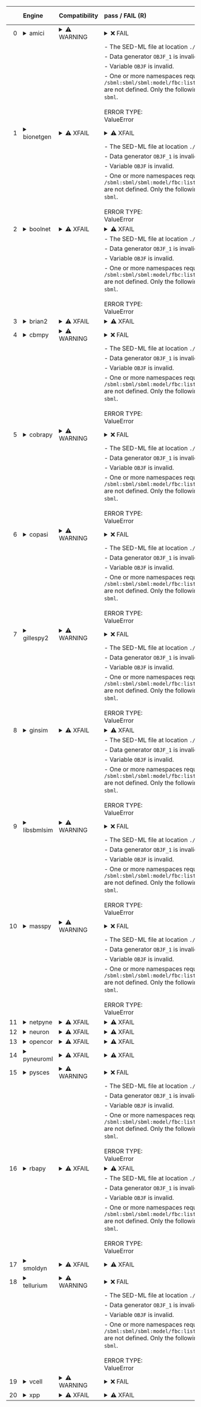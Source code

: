 |    | Engine                                                                                                                                     | Compatibility                                                                                                                                                                                                                                      | pass / FAIL (R)                                                                                                                                                                                                                                                                                                                                                                                                                                               | pass / FAIL (L)                                                                                                                                                                                                                                               | d1 (R)   | d1 (L)   |
|---:|:-------------------------------------------------------------------------------------------------------------------------------------------|:---------------------------------------------------------------------------------------------------------------------------------------------------------------------------------------------------------------------------------------------------|:--------------------------------------------------------------------------------------------------------------------------------------------------------------------------------------------------------------------------------------------------------------------------------------------------------------------------------------------------------------------------------------------------------------------------------------------------------------|:--------------------------------------------------------------------------------------------------------------------------------------------------------------------------------------------------------------------------------------------------------------|:---------|:---------|
|  0 | <details><summary>amici</summary>https://docs.biosimulators.org/Biosimulators_AMICI/<br></details>                                         | <details><summary>&#9888; WARNING</summary>The file extensions of the input files are '('xml', 'xml')'. These may be compatible with amici. ['SBML', 'SED-ML'] are compatible with amici</details>                                                 | <details><summary>&#10060; FAIL</summary><a href="https://api.biosimulations.org/runs/6728b7265a60072d20f48b96">view</a><br><a href="https://api.biosimulations.org/results/6728b7265a60072d20f48b96/download">download</a><br><a href="https://api.biosimulations.org/logs/6728b7265a60072d20f48b96?includeOutput=true">logs</a><br><br>ERROR MESSAGE:<br>`/root/archive.omex` is not a valid COMBINE/OMEX archive.                                          | <details><summary>&#10060; FAIL</summary>ERROR MESSAGE:<br>`/root/in/01186-sbml-l3v2-sedml.omex` is not a valid COMBINE/OMEX archive.                                                                                                                         |          |          |
|    |                                                                                                                                            |                                                                                                                                                                                                                                                    |   - The SED-ML file at location `./tmp267694` is invalid.                                                                                                                                                                                                                                                                                                                                                                                                     |   - The SED-ML file at location `./tmp640928` is invalid.                                                                                                                                                                                                     |          |          |
|    |                                                                                                                                            |                                                                                                                                                                                                                                                    |     - Data generator `OBJF_1` is invalid.                                                                                                                                                                                                                                                                                                                                                                                                                     |     - Data generator `OBJF_1` is invalid.                                                                                                                                                                                                                     |          |          |
|    |                                                                                                                                            |                                                                                                                                                                                                                                                    |       - Variable `OBJF` is invalid.                                                                                                                                                                                                                                                                                                                                                                                                                           |       - Variable `OBJF` is invalid.                                                                                                                                                                                                                           |          |          |
|    |                                                                                                                                            |                                                                                                                                                                                                                                                    |         - One or more namespaces required for target `/sbml:sbml/sbml:model/fbc:listOfObjectives/fbc:objective[@fbc:id='OBJF']` are not defined. Only the following namespaces are defined for the target: `sbml`.<br><br>ERROR TYPE:<br>ValueError</details>                                                                                                                                                                                                 |         - One or more namespaces required for target `/sbml:sbml/sbml:model/fbc:listOfObjectives/fbc:objective[@fbc:id='OBJF']` are not defined. Only the following namespaces are defined for the target: `sbml`.<br><br>ERROR TYPE:<br>ValueError</details> |          |          |
|  1 | <details><summary>bionetgen</summary>https://docs.biosimulators.org/Biosimulators_BioNetGen/<br></details>                                 | <details><summary>&#9888; XFAIL</summary>EXPECTED FAIL<br><br>The file extensions of the input files are '('xml', 'xml')'. These may be compatible with bionetgen. ['BNGL', 'SED-ML'] are compatible with bionetgen</details>                      | <details><summary>&#9888; XFAIL</summary>EXPECTED FAIL<br><br><a href="https://api.biosimulations.org/runs/6728b72b0d09353e8f0f8a8c">view</a><br><a href="https://api.biosimulations.org/results/6728b72b0d09353e8f0f8a8c/download">download</a><br><a href="https://api.biosimulations.org/logs/6728b72b0d09353e8f0f8a8c?includeOutput=true">logs</a><br><br>ERROR MESSAGE:<br>`/root/archive.omex` is not a valid COMBINE/OMEX archive.                     | <details><summary>&#9888; XFAIL</summary>EXPECTED FAIL<br><br>ERROR MESSAGE:<br>`/root/in/01186-sbml-l3v2-sedml.omex` is not a valid COMBINE/OMEX archive.                                                                                                    |          |          |
|    |                                                                                                                                            |                                                                                                                                                                                                                                                    |   - The SED-ML file at location `./tmp347049` is invalid.                                                                                                                                                                                                                                                                                                                                                                                                     |   - The SED-ML file at location `./tmp46347` is invalid.                                                                                                                                                                                                      |          |          |
|    |                                                                                                                                            |                                                                                                                                                                                                                                                    |     - Data generator `OBJF_1` is invalid.                                                                                                                                                                                                                                                                                                                                                                                                                     |     - Data generator `OBJF_1` is invalid.                                                                                                                                                                                                                     |          |          |
|    |                                                                                                                                            |                                                                                                                                                                                                                                                    |       - Variable `OBJF` is invalid.                                                                                                                                                                                                                                                                                                                                                                                                                           |       - Variable `OBJF` is invalid.                                                                                                                                                                                                                           |          |          |
|    |                                                                                                                                            |                                                                                                                                                                                                                                                    |         - One or more namespaces required for target `/sbml:sbml/sbml:model/fbc:listOfObjectives/fbc:objective[@fbc:id='OBJF']` are not defined. Only the following namespaces are defined for the target: `sbml`.<br><br>ERROR TYPE:<br>ValueError</details>                                                                                                                                                                                                 |         - One or more namespaces required for target `/sbml:sbml/sbml:model/fbc:listOfObjectives/fbc:objective[@fbc:id='OBJF']` are not defined. Only the following namespaces are defined for the target: `sbml`.<br><br>ERROR TYPE:<br>ValueError</details> |          |          |
|  2 | <details><summary>boolnet</summary>https://docs.biosimulators.org/Biosimulators_BoolNet/<br></details>                                     | <details><summary>&#9888; XFAIL</summary>EXPECTED FAIL<br><br>The file extensions of the input files are '('xml', 'xml')'. These may be compatible with boolnet. ['SBML-qual', 'SED-ML'] are compatible with boolnet</details>                     | <details><summary>&#9888; XFAIL</summary>EXPECTED FAIL<br><br><a href="https://api.biosimulations.org/runs/6728b72d5a60072d20f48b99">view</a><br><a href="https://api.biosimulations.org/results/6728b72d5a60072d20f48b99/download">download</a><br><a href="https://api.biosimulations.org/logs/6728b72d5a60072d20f48b99?includeOutput=true">logs</a><br><br>ERROR MESSAGE:<br>`/root/archive.omex` is not a valid COMBINE/OMEX archive.                     | <details><summary>&#9888; XFAIL</summary>EXPECTED FAIL<br><br>ERROR MESSAGE:<br>`/root/in/01186-sbml-l3v2-sedml.omex` is not a valid COMBINE/OMEX archive.                                                                                                    |          |          |
|    |                                                                                                                                            |                                                                                                                                                                                                                                                    |   - The SED-ML file at location `./tmp838310` is invalid.                                                                                                                                                                                                                                                                                                                                                                                                     |   - The SED-ML file at location `./tmp433696` is invalid.                                                                                                                                                                                                     |          |          |
|    |                                                                                                                                            |                                                                                                                                                                                                                                                    |     - Data generator `OBJF_1` is invalid.                                                                                                                                                                                                                                                                                                                                                                                                                     |     - Data generator `OBJF_1` is invalid.                                                                                                                                                                                                                     |          |          |
|    |                                                                                                                                            |                                                                                                                                                                                                                                                    |       - Variable `OBJF` is invalid.                                                                                                                                                                                                                                                                                                                                                                                                                           |       - Variable `OBJF` is invalid.                                                                                                                                                                                                                           |          |          |
|    |                                                                                                                                            |                                                                                                                                                                                                                                                    |         - One or more namespaces required for target `/sbml:sbml/sbml:model/fbc:listOfObjectives/fbc:objective[@fbc:id='OBJF']` are not defined. Only the following namespaces are defined for the target: `sbml`.<br><br>ERROR TYPE:<br>ValueError</details>                                                                                                                                                                                                 |         - One or more namespaces required for target `/sbml:sbml/sbml:model/fbc:listOfObjectives/fbc:objective[@fbc:id='OBJF']` are not defined. Only the following namespaces are defined for the target: `sbml`.<br><br>ERROR TYPE:<br>ValueError</details> |          |          |
|  3 | <details><summary>brian2</summary>https://docs.biosimulators.org/Biosimulators_pyNeuroML/<br></details>                                    | <details><summary>&#9888; XFAIL</summary>EXPECTED FAIL<br><br>The file extensions of the input files are '('xml', 'xml')'. These may be compatible with brian2. ['NeuroML', 'SED-ML', 'LEMS', 'SED-ML'] are compatible with brian2</details>       | <details><summary>&#9888; XFAIL</summary>EXPECTED FAIL<br><br><a href="https://api.biosimulations.org/runs/6728b72a0d09353e8f0f8a88">view</a><br><a href="https://api.biosimulations.org/results/6728b72a0d09353e8f0f8a88/download">download</a><br><a href="https://api.biosimulations.org/logs/6728b72a0d09353e8f0f8a88?includeOutput=true">logs</a><br><br>ERROR MESSAGE:<br>No module named 'libsbml'<br><br>ERROR TYPE:<br>ModuleNotFoundError</details> | <details><summary>&#9888; XFAIL</summary>EXPECTED FAIL<br><br>ERROR MESSAGE:<br>No module named 'libsbml'<br><br>ERROR TYPE:<br>ModuleNotFoundError</details>                                                                                                 |          |          |
|  4 | <details><summary>cbmpy</summary>https://docs.biosimulators.org/Biosimulators_CBMPy/<br></details>                                         | <details><summary>&#9888; WARNING</summary>The file extensions of the input files are '('xml', 'xml')'. These may be compatible with cbmpy. ['SBML', 'SED-ML'] are compatible with cbmpy</details>                                                 | <details><summary>&#10060; FAIL</summary><a href="https://api.biosimulations.org/runs/6728b72f5a60072d20f48b9e">view</a><br><a href="https://api.biosimulations.org/results/6728b72f5a60072d20f48b9e/download">download</a><br><a href="https://api.biosimulations.org/logs/6728b72f5a60072d20f48b9e?includeOutput=true">logs</a><br><br>ERROR MESSAGE:<br>`/root/archive.omex` is not a valid COMBINE/OMEX archive.                                          | <details><summary>&#10060; FAIL</summary>ERROR MESSAGE:<br>`/root/in/01186-sbml-l3v2-sedml.omex` is not a valid COMBINE/OMEX archive.                                                                                                                         |          |          |
|    |                                                                                                                                            |                                                                                                                                                                                                                                                    |   - The SED-ML file at location `./tmp528257` is invalid.                                                                                                                                                                                                                                                                                                                                                                                                     |   - The SED-ML file at location `./tmp385050` is invalid.                                                                                                                                                                                                     |          |          |
|    |                                                                                                                                            |                                                                                                                                                                                                                                                    |     - Data generator `OBJF_1` is invalid.                                                                                                                                                                                                                                                                                                                                                                                                                     |     - Data generator `OBJF_1` is invalid.                                                                                                                                                                                                                     |          |          |
|    |                                                                                                                                            |                                                                                                                                                                                                                                                    |       - Variable `OBJF` is invalid.                                                                                                                                                                                                                                                                                                                                                                                                                           |       - Variable `OBJF` is invalid.                                                                                                                                                                                                                           |          |          |
|    |                                                                                                                                            |                                                                                                                                                                                                                                                    |         - One or more namespaces required for target `/sbml:sbml/sbml:model/fbc:listOfObjectives/fbc:objective[@fbc:id='OBJF']` are not defined. Only the following namespaces are defined for the target: `sbml`.<br><br>ERROR TYPE:<br>ValueError</details>                                                                                                                                                                                                 |         - One or more namespaces required for target `/sbml:sbml/sbml:model/fbc:listOfObjectives/fbc:objective[@fbc:id='OBJF']` are not defined. Only the following namespaces are defined for the target: `sbml`.<br><br>ERROR TYPE:<br>ValueError</details> |          |          |
|  5 | <details><summary>cobrapy</summary>https://docs.biosimulators.org/Biosimulators_COBRApy/<br>Only allows steady state simulations</details> | <details><summary>&#9888; WARNING</summary>The file extensions of the input files are '('xml', 'xml')'. These may be compatible with cobrapy. ['SBML', 'SED-ML'] are compatible with cobrapy</details>                                             | <details><summary>&#10060; FAIL</summary><a href="https://api.biosimulations.org/runs/6728b730b678b3883bb5df8f">view</a><br><a href="https://api.biosimulations.org/results/6728b730b678b3883bb5df8f/download">download</a><br><a href="https://api.biosimulations.org/logs/6728b730b678b3883bb5df8f?includeOutput=true">logs</a><br><br>ERROR MESSAGE:<br>`/root/archive.omex` is not a valid COMBINE/OMEX archive.                                          | <details><summary>&#10060; FAIL</summary>ERROR MESSAGE:<br>`/root/in/01186-sbml-l3v2-sedml.omex` is not a valid COMBINE/OMEX archive.                                                                                                                         |          |          |
|    |                                                                                                                                            |                                                                                                                                                                                                                                                    |   - The SED-ML file at location `./tmp171288` is invalid.                                                                                                                                                                                                                                                                                                                                                                                                     |   - The SED-ML file at location `./tmp413781` is invalid.                                                                                                                                                                                                     |          |          |
|    |                                                                                                                                            |                                                                                                                                                                                                                                                    |     - Data generator `OBJF_1` is invalid.                                                                                                                                                                                                                                                                                                                                                                                                                     |     - Data generator `OBJF_1` is invalid.                                                                                                                                                                                                                     |          |          |
|    |                                                                                                                                            |                                                                                                                                                                                                                                                    |       - Variable `OBJF` is invalid.                                                                                                                                                                                                                                                                                                                                                                                                                           |       - Variable `OBJF` is invalid.                                                                                                                                                                                                                           |          |          |
|    |                                                                                                                                            |                                                                                                                                                                                                                                                    |         - One or more namespaces required for target `/sbml:sbml/sbml:model/fbc:listOfObjectives/fbc:objective[@fbc:id='OBJF']` are not defined. Only the following namespaces are defined for the target: `sbml`.<br><br>ERROR TYPE:<br>ValueError</details>                                                                                                                                                                                                 |         - One or more namespaces required for target `/sbml:sbml/sbml:model/fbc:listOfObjectives/fbc:objective[@fbc:id='OBJF']` are not defined. Only the following namespaces are defined for the target: `sbml`.<br><br>ERROR TYPE:<br>ValueError</details> |          |          |
|  6 | <details><summary>copasi</summary>https://docs.biosimulators.org/Biosimulators_COPASI/<br></details>                                       | <details><summary>&#9888; WARNING</summary>The file extensions of the input files are '('xml', 'xml')'. These may be compatible with copasi. ['SBML', 'SED-ML'] are compatible with copasi</details>                                               | <details><summary>&#10060; FAIL</summary><a href="https://api.biosimulations.org/runs/6728b7335a60072d20f48ba3">view</a><br><a href="https://api.biosimulations.org/results/6728b7335a60072d20f48ba3/download">download</a><br><a href="https://api.biosimulations.org/logs/6728b7335a60072d20f48ba3?includeOutput=true">logs</a><br><br>ERROR MESSAGE:<br>`/root/archive.omex` is not a valid COMBINE/OMEX archive.                                          | <details><summary>&#10060; FAIL</summary>ERROR MESSAGE:<br>`/root/in/01186-sbml-l3v2-sedml.omex` is not a valid COMBINE/OMEX archive.                                                                                                                         |          |          |
|    |                                                                                                                                            |                                                                                                                                                                                                                                                    |   - The SED-ML file at location `./tmp860188` is invalid.                                                                                                                                                                                                                                                                                                                                                                                                     |   - The SED-ML file at location `./tmp332181` is invalid.                                                                                                                                                                                                     |          |          |
|    |                                                                                                                                            |                                                                                                                                                                                                                                                    |     - Data generator `OBJF_1` is invalid.                                                                                                                                                                                                                                                                                                                                                                                                                     |     - Data generator `OBJF_1` is invalid.                                                                                                                                                                                                                     |          |          |
|    |                                                                                                                                            |                                                                                                                                                                                                                                                    |       - Variable `OBJF` is invalid.                                                                                                                                                                                                                                                                                                                                                                                                                           |       - Variable `OBJF` is invalid.                                                                                                                                                                                                                           |          |          |
|    |                                                                                                                                            |                                                                                                                                                                                                                                                    |         - One or more namespaces required for target `/sbml:sbml/sbml:model/fbc:listOfObjectives/fbc:objective[@fbc:id='OBJF']` are not defined. Only the following namespaces are defined for the target: `sbml`.<br><br>ERROR TYPE:<br>ValueError</details>                                                                                                                                                                                                 |         - One or more namespaces required for target `/sbml:sbml/sbml:model/fbc:listOfObjectives/fbc:objective[@fbc:id='OBJF']` are not defined. Only the following namespaces are defined for the target: `sbml`.<br><br>ERROR TYPE:<br>ValueError</details> |          |          |
|  7 | <details><summary>gillespy2</summary>https://docs.biosimulators.org/Biosimulators_GillesPy2/<br></details>                                 | <details><summary>&#9888; WARNING</summary>The file extensions of the input files are '('xml', 'xml')'. These may be compatible with gillespy2. ['SBML', 'SED-ML'] are compatible with gillespy2</details>                                         | <details><summary>&#10060; FAIL</summary><a href="https://api.biosimulations.org/runs/6728b7350d09353e8f0f8a96">view</a><br><a href="https://api.biosimulations.org/results/6728b7350d09353e8f0f8a96/download">download</a><br><a href="https://api.biosimulations.org/logs/6728b7350d09353e8f0f8a96?includeOutput=true">logs</a><br><br>ERROR MESSAGE:<br>`/root/archive.omex` is not a valid COMBINE/OMEX archive.                                          | <details><summary>&#10060; FAIL</summary>ERROR MESSAGE:<br>`/root/in/01186-sbml-l3v2-sedml.omex` is not a valid COMBINE/OMEX archive.                                                                                                                         |          |          |
|    |                                                                                                                                            |                                                                                                                                                                                                                                                    |   - The SED-ML file at location `./tmp595452` is invalid.                                                                                                                                                                                                                                                                                                                                                                                                     |   - The SED-ML file at location `./tmp697896` is invalid.                                                                                                                                                                                                     |          |          |
|    |                                                                                                                                            |                                                                                                                                                                                                                                                    |     - Data generator `OBJF_1` is invalid.                                                                                                                                                                                                                                                                                                                                                                                                                     |     - Data generator `OBJF_1` is invalid.                                                                                                                                                                                                                     |          |          |
|    |                                                                                                                                            |                                                                                                                                                                                                                                                    |       - Variable `OBJF` is invalid.                                                                                                                                                                                                                                                                                                                                                                                                                           |       - Variable `OBJF` is invalid.                                                                                                                                                                                                                           |          |          |
|    |                                                                                                                                            |                                                                                                                                                                                                                                                    |         - One or more namespaces required for target `/sbml:sbml/sbml:model/fbc:listOfObjectives/fbc:objective[@fbc:id='OBJF']` are not defined. Only the following namespaces are defined for the target: `sbml`.<br><br>ERROR TYPE:<br>ValueError</details>                                                                                                                                                                                                 |         - One or more namespaces required for target `/sbml:sbml/sbml:model/fbc:listOfObjectives/fbc:objective[@fbc:id='OBJF']` are not defined. Only the following namespaces are defined for the target: `sbml`.<br><br>ERROR TYPE:<br>ValueError</details> |          |          |
|  8 | <details><summary>ginsim</summary>https://docs.biosimulators.org/Biosimulators_GINsim/<br></details>                                       | <details><summary>&#9888; XFAIL</summary>EXPECTED FAIL<br><br>The file extensions of the input files are '('xml', 'xml')'. These may be compatible with ginsim. ['SBML-qual', 'SED-ML'] are compatible with ginsim</details>                       | <details><summary>&#9888; XFAIL</summary>EXPECTED FAIL<br><br><a href="https://api.biosimulations.org/runs/6728b7365a60072d20f48ba8">view</a><br><a href="https://api.biosimulations.org/results/6728b7365a60072d20f48ba8/download">download</a><br><a href="https://api.biosimulations.org/logs/6728b7365a60072d20f48ba8?includeOutput=true">logs</a><br><br>ERROR MESSAGE:<br>`/root/archive.omex` is not a valid COMBINE/OMEX archive.                     | <details><summary>&#9888; XFAIL</summary>EXPECTED FAIL<br><br>ERROR MESSAGE:<br>`/root/in/01186-sbml-l3v2-sedml.omex` is not a valid COMBINE/OMEX archive.                                                                                                    |          |          |
|    |                                                                                                                                            |                                                                                                                                                                                                                                                    |   - The SED-ML file at location `./tmp956508` is invalid.                                                                                                                                                                                                                                                                                                                                                                                                     |   - The SED-ML file at location `./tmp90777` is invalid.                                                                                                                                                                                                      |          |          |
|    |                                                                                                                                            |                                                                                                                                                                                                                                                    |     - Data generator `OBJF_1` is invalid.                                                                                                                                                                                                                                                                                                                                                                                                                     |     - Data generator `OBJF_1` is invalid.                                                                                                                                                                                                                     |          |          |
|    |                                                                                                                                            |                                                                                                                                                                                                                                                    |       - Variable `OBJF` is invalid.                                                                                                                                                                                                                                                                                                                                                                                                                           |       - Variable `OBJF` is invalid.                                                                                                                                                                                                                           |          |          |
|    |                                                                                                                                            |                                                                                                                                                                                                                                                    |         - One or more namespaces required for target `/sbml:sbml/sbml:model/fbc:listOfObjectives/fbc:objective[@fbc:id='OBJF']` are not defined. Only the following namespaces are defined for the target: `sbml`.<br><br>ERROR TYPE:<br>ValueError</details>                                                                                                                                                                                                 |         - One or more namespaces required for target `/sbml:sbml/sbml:model/fbc:listOfObjectives/fbc:objective[@fbc:id='OBJF']` are not defined. Only the following namespaces are defined for the target: `sbml`.<br><br>ERROR TYPE:<br>ValueError</details> |          |          |
|  9 | <details><summary>libsbmlsim</summary>https://docs.biosimulators.org/Biosimulators_LibSBMLSim/<br></details>                               | <details><summary>&#9888; WARNING</summary>The file extensions of the input files are '('xml', 'xml')'. These may be compatible with libsbmlsim. ['SBML', 'SED-ML'] are compatible with libsbmlsim</details>                                       | <details><summary>&#10060; FAIL</summary><a href="https://api.biosimulations.org/runs/6728b738b678b3883bb5dfa0">view</a><br><a href="https://api.biosimulations.org/results/6728b738b678b3883bb5dfa0/download">download</a><br><a href="https://api.biosimulations.org/logs/6728b738b678b3883bb5dfa0?includeOutput=true">logs</a><br><br>ERROR MESSAGE:<br>`/root/archive.omex` is not a valid COMBINE/OMEX archive.                                          | <details><summary>&#10060; FAIL</summary>ERROR MESSAGE:<br>`/root/in/01186-sbml-l3v2-sedml.omex` is not a valid COMBINE/OMEX archive.                                                                                                                         |          |          |
|    |                                                                                                                                            |                                                                                                                                                                                                                                                    |   - The SED-ML file at location `./tmp385105` is invalid.                                                                                                                                                                                                                                                                                                                                                                                                     |   - The SED-ML file at location `./tmp39181` is invalid.                                                                                                                                                                                                      |          |          |
|    |                                                                                                                                            |                                                                                                                                                                                                                                                    |     - Data generator `OBJF_1` is invalid.                                                                                                                                                                                                                                                                                                                                                                                                                     |     - Data generator `OBJF_1` is invalid.                                                                                                                                                                                                                     |          |          |
|    |                                                                                                                                            |                                                                                                                                                                                                                                                    |       - Variable `OBJF` is invalid.                                                                                                                                                                                                                                                                                                                                                                                                                           |       - Variable `OBJF` is invalid.                                                                                                                                                                                                                           |          |          |
|    |                                                                                                                                            |                                                                                                                                                                                                                                                    |         - One or more namespaces required for target `/sbml:sbml/sbml:model/fbc:listOfObjectives/fbc:objective[@fbc:id='OBJF']` are not defined. Only the following namespaces are defined for the target: `sbml`.<br><br>ERROR TYPE:<br>ValueError</details>                                                                                                                                                                                                 |         - One or more namespaces required for target `/sbml:sbml/sbml:model/fbc:listOfObjectives/fbc:objective[@fbc:id='OBJF']` are not defined. Only the following namespaces are defined for the target: `sbml`.<br><br>ERROR TYPE:<br>ValueError</details> |          |          |
| 10 | <details><summary>masspy</summary>https://docs.biosimulators.org/Biosimulators_MASSpy/<br></details>                                       | <details><summary>&#9888; WARNING</summary>The file extensions of the input files are '('xml', 'xml')'. These may be compatible with masspy. ['SBML', 'SED-ML'] are compatible with masspy</details>                                               | <details><summary>&#10060; FAIL</summary><a href="https://api.biosimulations.org/runs/6728b73ab678b3883bb5dfa5">view</a><br><a href="https://api.biosimulations.org/results/6728b73ab678b3883bb5dfa5/download">download</a><br><a href="https://api.biosimulations.org/logs/6728b73ab678b3883bb5dfa5?includeOutput=true">logs</a><br><br>ERROR MESSAGE:<br>`/root/archive.omex` is not a valid COMBINE/OMEX archive.                                          | <details><summary>&#10060; FAIL</summary>ERROR MESSAGE:<br>`/root/in/01186-sbml-l3v2-sedml.omex` is not a valid COMBINE/OMEX archive.                                                                                                                         |          |          |
|    |                                                                                                                                            |                                                                                                                                                                                                                                                    |   - The SED-ML file at location `./tmp581425` is invalid.                                                                                                                                                                                                                                                                                                                                                                                                     |   - The SED-ML file at location `./tmp205834` is invalid.                                                                                                                                                                                                     |          |          |
|    |                                                                                                                                            |                                                                                                                                                                                                                                                    |     - Data generator `OBJF_1` is invalid.                                                                                                                                                                                                                                                                                                                                                                                                                     |     - Data generator `OBJF_1` is invalid.                                                                                                                                                                                                                     |          |          |
|    |                                                                                                                                            |                                                                                                                                                                                                                                                    |       - Variable `OBJF` is invalid.                                                                                                                                                                                                                                                                                                                                                                                                                           |       - Variable `OBJF` is invalid.                                                                                                                                                                                                                           |          |          |
|    |                                                                                                                                            |                                                                                                                                                                                                                                                    |         - One or more namespaces required for target `/sbml:sbml/sbml:model/fbc:listOfObjectives/fbc:objective[@fbc:id='OBJF']` are not defined. Only the following namespaces are defined for the target: `sbml`.<br><br>ERROR TYPE:<br>ValueError</details>                                                                                                                                                                                                 |         - One or more namespaces required for target `/sbml:sbml/sbml:model/fbc:listOfObjectives/fbc:objective[@fbc:id='OBJF']` are not defined. Only the following namespaces are defined for the target: `sbml`.<br><br>ERROR TYPE:<br>ValueError</details> |          |          |
| 11 | <details><summary>netpyne</summary>https://docs.biosimulators.org/Biosimulators_pyNeuroML/<br></details>                                   | <details><summary>&#9888; XFAIL</summary>EXPECTED FAIL<br><br>The file extensions of the input files are '('xml', 'xml')'. These may be compatible with netpyne. ['NeuroML', 'SED-ML', 'LEMS', 'SED-ML'] are compatible with netpyne</details>     | <details><summary>&#9888; XFAIL</summary>EXPECTED FAIL<br><br><a href="https://api.biosimulations.org/runs/6728b73cb678b3883bb5dfb0">view</a><br><a href="https://api.biosimulations.org/results/6728b73cb678b3883bb5dfb0/download">download</a><br><a href="https://api.biosimulations.org/logs/6728b73cb678b3883bb5dfb0?includeOutput=true">logs</a><br><br>ERROR MESSAGE:<br>No module named 'libsbml'<br><br>ERROR TYPE:<br>ModuleNotFoundError</details> | <details><summary>&#9888; XFAIL</summary>EXPECTED FAIL<br><br>ERROR MESSAGE:<br>No module named 'libsbml'<br><br>ERROR TYPE:<br>ModuleNotFoundError</details>                                                                                                 |          |          |
| 12 | <details><summary>neuron</summary>https://docs.biosimulators.org/Biosimulators_pyNeuroML/<br></details>                                    | <details><summary>&#9888; XFAIL</summary>EXPECTED FAIL<br><br>The file extensions of the input files are '('xml', 'xml')'. These may be compatible with neuron. ['NeuroML', 'SED-ML', 'LEMS', 'SED-ML'] are compatible with neuron</details>       | <details><summary>&#9888; XFAIL</summary>EXPECTED FAIL<br><br><a href="https://api.biosimulations.org/runs/6728b73d5a60072d20f48be0">view</a><br><a href="https://api.biosimulations.org/results/6728b73d5a60072d20f48be0/download">download</a><br><a href="https://api.biosimulations.org/logs/6728b73d5a60072d20f48be0?includeOutput=true">logs</a><br><br>ERROR MESSAGE:<br>No module named 'libsbml'<br><br>ERROR TYPE:<br>ModuleNotFoundError</details> | <details><summary>&#9888; XFAIL</summary>EXPECTED FAIL<br><br>ERROR MESSAGE:<br>No module named 'libsbml'<br><br>ERROR TYPE:<br>ModuleNotFoundError</details>                                                                                                 |          |          |
| 13 | <details><summary>opencor</summary>https://docs.biosimulators.org/Biosimulators_OpenCOR/<br></details>                                     | <details><summary>&#9888; XFAIL</summary>EXPECTED FAIL<br><br>The file extensions of the input files are '('xml', 'xml')'. These may be compatible with opencor. ['CellML', 'SED-ML'] are compatible with opencor</details>                        | <details><summary>&#9888; XFAIL</summary>EXPECTED FAIL<br><br><a href="https://api.biosimulations.org/runs/6728b73fb678b3883bb5dfcb">view</a><br><a href="https://api.biosimulations.org/results/6728b73fb678b3883bb5dfcb/download">download</a><br><a href="https://api.biosimulations.org/logs/6728b73fb678b3883bb5dfcb?includeOutput=true">logs</a><br><br>ERROR MESSAGE:<br>No module named 'libsbml'<br><br>ERROR TYPE:<br>ModuleNotFoundError</details> | <details><summary>&#9888; XFAIL</summary>EXPECTED FAIL<br><br>ERROR MESSAGE:<br>No module named 'libsbml'<br><br>ERROR TYPE:<br>ModuleNotFoundError</details>                                                                                                 |          |          |
| 14 | <details><summary>pyneuroml</summary>https://docs.biosimulators.org/Biosimulators_pyNeuroML/<br></details>                                 | <details><summary>&#9888; XFAIL</summary>EXPECTED FAIL<br><br>The file extensions of the input files are '('xml', 'xml')'. These may be compatible with pyneuroml. ['NeuroML', 'SED-ML', 'LEMS', 'SED-ML'] are compatible with pyneuroml</details> | <details><summary>&#9888; XFAIL</summary>EXPECTED FAIL<br><br><a href="https://api.biosimulations.org/runs/6728b7415a60072d20f48bfc">view</a><br><a href="https://api.biosimulations.org/results/6728b7415a60072d20f48bfc/download">download</a><br><a href="https://api.biosimulations.org/logs/6728b7415a60072d20f48bfc?includeOutput=true">logs</a><br><br>ERROR MESSAGE:<br>No module named 'libsbml'<br><br>ERROR TYPE:<br>ModuleNotFoundError</details> | <details><summary>&#9888; XFAIL</summary>EXPECTED FAIL<br><br>ERROR MESSAGE:<br>No module named 'libsbml'<br><br>ERROR TYPE:<br>ModuleNotFoundError</details>                                                                                                 |          |          |
| 15 | <details><summary>pysces</summary>https://docs.biosimulators.org/Biosimulators_PySCeS/<br></details>                                       | <details><summary>&#9888; WARNING</summary>The file extensions of the input files are '('xml', 'xml')'. These may be compatible with pysces. ['SBML', 'SED-ML'] are compatible with pysces</details>                                               | <details><summary>&#10060; FAIL</summary><a href="https://api.biosimulations.org/runs/6728b7435a60072d20f48c09">view</a><br><a href="https://api.biosimulations.org/results/6728b7435a60072d20f48c09/download">download</a><br><a href="https://api.biosimulations.org/logs/6728b7435a60072d20f48c09?includeOutput=true">logs</a><br><br>ERROR MESSAGE:<br>`/root/archive.omex` is not a valid COMBINE/OMEX archive.                                          | <details><summary>&#10060; FAIL</summary>ERROR MESSAGE:<br>`/root/in/01186-sbml-l3v2-sedml.omex` is not a valid COMBINE/OMEX archive.                                                                                                                         |          |          |
|    |                                                                                                                                            |                                                                                                                                                                                                                                                    |   - The SED-ML file at location `./tmp956852` is invalid.                                                                                                                                                                                                                                                                                                                                                                                                     |   - The SED-ML file at location `./tmp186426` is invalid.                                                                                                                                                                                                     |          |          |
|    |                                                                                                                                            |                                                                                                                                                                                                                                                    |     - Data generator `OBJF_1` is invalid.                                                                                                                                                                                                                                                                                                                                                                                                                     |     - Data generator `OBJF_1` is invalid.                                                                                                                                                                                                                     |          |          |
|    |                                                                                                                                            |                                                                                                                                                                                                                                                    |       - Variable `OBJF` is invalid.                                                                                                                                                                                                                                                                                                                                                                                                                           |       - Variable `OBJF` is invalid.                                                                                                                                                                                                                           |          |          |
|    |                                                                                                                                            |                                                                                                                                                                                                                                                    |         - One or more namespaces required for target `/sbml:sbml/sbml:model/fbc:listOfObjectives/fbc:objective[@fbc:id='OBJF']` are not defined. Only the following namespaces are defined for the target: `sbml`.<br><br>ERROR TYPE:<br>ValueError</details>                                                                                                                                                                                                 |         - One or more namespaces required for target `/sbml:sbml/sbml:model/fbc:listOfObjectives/fbc:objective[@fbc:id='OBJF']` are not defined. Only the following namespaces are defined for the target: `sbml`.<br><br>ERROR TYPE:<br>ValueError</details> |          |          |
| 16 | <details><summary>rbapy</summary>https://docs.biosimulators.org/Biosimulators_RBApy/<br></details>                                         | <details><summary>&#9888; XFAIL</summary>EXPECTED FAIL<br><br>The file extensions of the input files are '('xml', 'xml')'. These may be compatible with rbapy. ['RBApy', 'SED-ML'] are compatible with rbapy</details>                             | <details><summary>&#9888; XFAIL</summary>EXPECTED FAIL<br><br><a href="https://api.biosimulations.org/runs/6728b744b678b3883bb5dfe8">view</a><br><a href="https://api.biosimulations.org/results/6728b744b678b3883bb5dfe8/download">download</a><br><a href="https://api.biosimulations.org/logs/6728b744b678b3883bb5dfe8?includeOutput=true">logs</a><br><br>ERROR MESSAGE:<br>`/root/archive.omex` is not a valid COMBINE/OMEX archive.                     | <details><summary>&#9888; XFAIL</summary>EXPECTED FAIL<br><br>ERROR MESSAGE:<br>`/root/in/01186-sbml-l3v2-sedml.omex` is not a valid COMBINE/OMEX archive.                                                                                                    |          |          |
|    |                                                                                                                                            |                                                                                                                                                                                                                                                    |   - The SED-ML file at location `./tmp868261` is invalid.                                                                                                                                                                                                                                                                                                                                                                                                     |   - The SED-ML file at location `./tmp37134` is invalid.                                                                                                                                                                                                      |          |          |
|    |                                                                                                                                            |                                                                                                                                                                                                                                                    |     - Data generator `OBJF_1` is invalid.                                                                                                                                                                                                                                                                                                                                                                                                                     |     - Data generator `OBJF_1` is invalid.                                                                                                                                                                                                                     |          |          |
|    |                                                                                                                                            |                                                                                                                                                                                                                                                    |       - Variable `OBJF` is invalid.                                                                                                                                                                                                                                                                                                                                                                                                                           |       - Variable `OBJF` is invalid.                                                                                                                                                                                                                           |          |          |
|    |                                                                                                                                            |                                                                                                                                                                                                                                                    |         - One or more namespaces required for target `/sbml:sbml/sbml:model/fbc:listOfObjectives/fbc:objective[@fbc:id='OBJF']` are not defined. Only the following namespaces are defined for the target: `sbml`.<br><br>ERROR TYPE:<br>ValueError</details>                                                                                                                                                                                                 |         - One or more namespaces required for target `/sbml:sbml/sbml:model/fbc:listOfObjectives/fbc:objective[@fbc:id='OBJF']` are not defined. Only the following namespaces are defined for the target: `sbml`.<br><br>ERROR TYPE:<br>ValueError</details> |          |          |
| 17 | <details><summary>smoldyn</summary>https://smoldyn.readthedocs.io/en/latest/python/api.html#sed-ml-combine-biosimulators-api<br></details> | <details><summary>&#9888; XFAIL</summary>EXPECTED FAIL<br><br>The file extensions of the input files are '('xml', 'xml')'. These may be compatible with smoldyn. ['Smoldyn', 'SED-ML'] are compatible with smoldyn</details>                       | <details><summary>&#9888; XFAIL</summary>EXPECTED FAIL<br><br><a href="https://api.biosimulations.org/runs/6728b746b678b3883bb5dfee">view</a><br><a href="https://api.biosimulations.org/results/6728b746b678b3883bb5dfee/download">download</a><br><a href="https://api.biosimulations.org/logs/6728b746b678b3883bb5dfee?includeOutput=true">logs</a><br><br>ERROR MESSAGE:<br>No module named 'libsbml'<br><br>ERROR TYPE:<br>ModuleNotFoundError</details> | <details><summary>&#9888; XFAIL</summary>EXPECTED FAIL<br><br>ERROR MESSAGE:<br>Error unknown. The log.yml containing error information was not found.<br><br></details>                                                                                      |          |          |
| 18 | <details><summary>tellurium</summary>https://docs.biosimulators.org/Biosimulators_tellurium/<br></details>                                 | <details><summary>&#9888; WARNING</summary>The file extensions of the input files are '('xml', 'xml')'. These may be compatible with tellurium. ['SBML', 'SED-ML'] are compatible with tellurium</details>                                         | <details><summary>&#10060; FAIL</summary><a href="https://api.biosimulations.org/runs/6728b7480d09353e8f0f8b0e">view</a><br><a href="https://api.biosimulations.org/results/6728b7480d09353e8f0f8b0e/download">download</a><br><a href="https://api.biosimulations.org/logs/6728b7480d09353e8f0f8b0e?includeOutput=true">logs</a><br><br>ERROR MESSAGE:<br>`/root/archive.omex` is not a valid COMBINE/OMEX archive.                                          | <details><summary>&#10060; FAIL</summary>ERROR MESSAGE:<br>`/root/in/01186-sbml-l3v2-sedml.omex` is not a valid COMBINE/OMEX archive.                                                                                                                         |          |          |
|    |                                                                                                                                            |                                                                                                                                                                                                                                                    |   - The SED-ML file at location `./tmp399285` is invalid.                                                                                                                                                                                                                                                                                                                                                                                                     |   - The SED-ML file at location `./tmp453545` is invalid.                                                                                                                                                                                                     |          |          |
|    |                                                                                                                                            |                                                                                                                                                                                                                                                    |     - Data generator `OBJF_1` is invalid.                                                                                                                                                                                                                                                                                                                                                                                                                     |     - Data generator `OBJF_1` is invalid.                                                                                                                                                                                                                     |          |          |
|    |                                                                                                                                            |                                                                                                                                                                                                                                                    |       - Variable `OBJF` is invalid.                                                                                                                                                                                                                                                                                                                                                                                                                           |       - Variable `OBJF` is invalid.                                                                                                                                                                                                                           |          |          |
|    |                                                                                                                                            |                                                                                                                                                                                                                                                    |         - One or more namespaces required for target `/sbml:sbml/sbml:model/fbc:listOfObjectives/fbc:objective[@fbc:id='OBJF']` are not defined. Only the following namespaces are defined for the target: `sbml`.<br><br>ERROR TYPE:<br>ValueError</details>                                                                                                                                                                                                 |         - One or more namespaces required for target `/sbml:sbml/sbml:model/fbc:listOfObjectives/fbc:objective[@fbc:id='OBJF']` are not defined. Only the following namespaces are defined for the target: `sbml`.<br><br>ERROR TYPE:<br>ValueError</details> |          |          |
| 19 | <details><summary>vcell</summary>https://github.com/virtualcell/vcell<br></details>                                                        | <details><summary>&#9888; WARNING</summary>The file extensions of the input files are '('xml', 'xml')'. These may be compatible with vcell. ['SBML', 'SED-ML', 'BNGL', 'SED-ML'] are compatible with vcell</details>                               | <details><summary>&#10060; FAIL</summary><a href="https://api.biosimulations.org/runs/6728b74cb678b3883bb5e023">view</a><br><a href="https://api.biosimulations.org/results/6728b74cb678b3883bb5e023/download">download</a><br><a href="https://api.biosimulations.org/logs/6728b74cb678b3883bb5e023?includeOutput=true">logs</a><br><br>ERROR MESSAGE:<br>status: QUEUED<br><br></details>                                                                   | <details><summary>&#10060; FAIL</summary>ERROR MESSAGE:<br>Runtime Exception<br><br></details>                                                                                                                                                                |          |          |
| 20 | <details><summary>xpp</summary>https://docs.biosimulators.org/Biosimulators_XPP/<br></details>                                             | <details><summary>&#9888; XFAIL</summary>EXPECTED FAIL<br><br>The file extensions of the input files are '('xml', 'xml')'. These may be compatible with xpp. ['XPP', 'SED-ML'] are compatible with xpp</details>                                   | <details><summary>&#9888; XFAIL</summary>EXPECTED FAIL<br><br><a href="https://api.biosimulations.org/runs/6728b74d0d09353e8f0f8b26">view</a><br><a href="https://api.biosimulations.org/results/6728b74d0d09353e8f0f8b26/download">download</a><br><a href="https://api.biosimulations.org/logs/6728b74d0d09353e8f0f8b26?includeOutput=true">logs</a><br><br>ERROR MESSAGE:<br>No module named 'libsbml'<br><br>ERROR TYPE:<br>ModuleNotFoundError</details> | <details><summary>&#9888; XFAIL</summary>EXPECTED FAIL<br><br>ERROR MESSAGE:<br>No module named 'libsbml'<br><br>ERROR TYPE:<br>ModuleNotFoundError</details>                                                                                                 |          |          |
